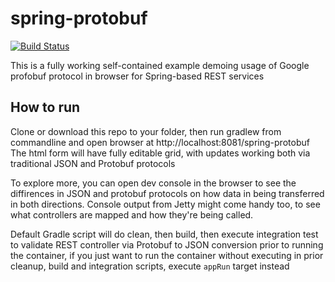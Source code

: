 # spring-protobuf   

[![Build Status](https://travis-ci.org/andrey42/spring-protobuf.svg?branch=master)](https://travis-ci.org/andrey42/spring-protobuf)

This is a fully working self-contained example demoing usage of Google profobuf protocol in browser for Spring-based REST services 

## How to run
Clone or download this repo to your folder, then run gradlew from commandline and open browser at http://localhost:8081/spring-protobuf
The html form will have fully editable grid, with updates working both via traditional JSON and Protobuf protocols


To explore more, you can open dev console in the browser to see the diffirences in JSON and protobuf protocols on how data in being transferred in both directions.
Console output from Jetty might come handy too, to see what controllers are mapped and how they're being called.

Default Gradle script will do clean, then build, then execute integration test to validate REST controller via Protobuf to JSON conversion prior to running the container,
if you just want to run the container without executing in prior cleanup, build and integration scripts, execute `appRun` target instead 